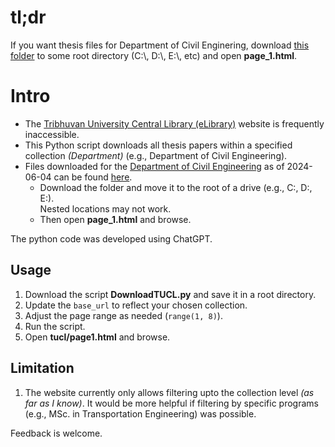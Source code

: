 # tl;dr
If you want thesis files for Department of Civil Enginering, download [this folder](https://drive.google.com/drive/folders/1B_prOMKvjyQcjkBLBhmMjrqoN1HDtgJp?usp=drive_link) to some root directory (C:\\, D:\\, E:\\, etc) and open **page_1.html**.

# Intro

- The [Tribhuvan University Central Library (eLibrary)](https://elibrary.tucl.edu.np/) website is frequently inaccessible.
- This Python script downloads all thesis papers within a specified collection *(Department)* (e.g., Department of Civil Engineering).
- Files downloaded for the [Department of Civil Engineering](https://elibrary.tucl.edu.np/collections/1f1fdc5f-96bf-41b1-b0d9-21ae72697297) as of 2024-06-04 can be found [here](https://drive.google.com/drive/folders/1B_prOMKvjyQcjkBLBhmMjrqoN1HDtgJp?usp=drive_link).
    - Download the folder and move it to the root of a drive (e.g., C:\, D:\, E:\). <br>Nested locations may not work.
    - Then open **page_1.html** and browse.

The python code was developed using ChatGPT.

## Usage
1. Download the script **DownloadTUCL.py** and save it in a root directory.
2. Update the `base_url` to reflect your chosen collection.
3. Adjust the page range as needed (`range(1, 8)`).
4. Run the script.
5. Open **tucl/page1.html** and browse.

## Limitation
1. The website currently only allows filtering upto the collection level *(as far as I know)*. It would be more helpful if filtering by specific programs (e.g., MSc. in Transportation Engineering) was possible.

Feedback is welcome.

